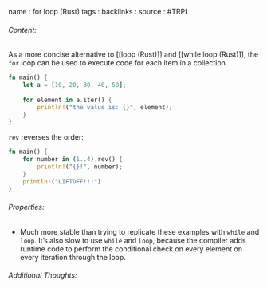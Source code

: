 name : for loop (Rust)
tags : 
backlinks : 
source : #TRPL 

###### Content:
As a more concise alternative to [[loop (Rust)]] and [[while loop (Rust)]], the `for` loop can be used to execute code for each item in a collection.

```rust
fn main() {
	let a = [10, 20, 30, 40, 50];
	
	for element in a.iter() {
		println!("the value is: {}", element);
	}
}
```

`rev` reverses the order:
```rust
fn main() {
	for number in (1..4).rev() {
		println!("{}!", number);
	}
	println!("LIFTOFF!!!")
}
```


###### Properties:
- Much more stable than trying to replicate these examples with `while` and `loop`.  It’s also slow to use `while` and `loop`, because the compiler adds runtime code to perform the conditional check on every element on every iteration through the loop.

###### Additional Thoughts:
